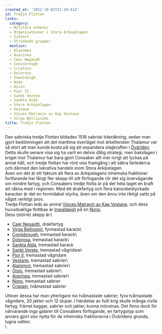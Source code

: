 ```yaml
---
created_at: '2012-10-02T21:18:41Z'
id: Tredje Flottan
links:
  category:
  - Militära enheter
  - Organisationer i Stora Arkipelagen
  - Sjöfart
  - Stridande grupper
  mention:
  - Alainmyn
  - Avarinea
  - Caer Negaidh
  - Conisbrough
  - Criatain
  - Dolorosa
  - Inwaldaigh
  - Nimo
  - Oisín
  - Pior II
  - Sankt Verete
  - Sankta Alda
  - Stora Arkipelagen
  - Vestane
  - Vinces Matravin av Kap Vestane
  - Virga Bellissimi
title: Tredje Flottan
---
```


Den sabriska tredje Flottan bildades 1516 sabrisk tideräkning, sedan man gjort bedömningen att det
maritima överläget mot ärkefienden Thalamur var så stort att man kunde kosta på sig att expandera
slagkraften i [Övärlden]. Detta skulle senare visa sig ha varit en delvis dålig strategi, men
bakslagen i kriget mot Thalamur har bara gjort Consaber allt mer ivrigt att lyckas på annat håll,
och tredje flottan har rönt viss framgång i att säkra farlederna och därmed den lukrativa handeln
inom Stora Arkipelagen.\
Även om det är ett faktum att flera av Arkipelagens inhemska fraktioner fortfarande har långt fler
skepp till sitt förfogande rör det sig övervägande om mindre fartyg, och Consabers tredje flotta är
på det hela taget en kraft att räkna med i regionen. Med ett drakfartyg och flera kanonbestyckade
karacker är det en formidabel styrka, även om den ännu inte riktigt satts på något verkligt prov.\
Tredje Flottan leds av amiral [Vinces Matravin av Kap Vestane], och dess huvudsakliga flottbas är
[Inwaldaigh] på ön [Nimo].\
Dess (större) skepp är:\

-   [Caer Negaidh], drakfartyg
-   [Virga Bellissimi], fyrmastad karack\
-   [Conisbrough], tremastad karack\
-   [Dolorosa], tremastad karack\
-   [Sankta Alda], tremastad karack
-   [Sankt Verete], tremastad vågridare\
-   [Pior II], tremastad vågridare
-   [Vestane], tremastad sabrier\
-   [Alainmyn], tremastad sabrier\
-   [Oisín], tremastad sabrier\
-   [Avarinea], tremastad sabrier\
-   [Nimo], tremastad sabrier
-   [Criatain], tvåmastad sabrier

Utöver dessa har man ytterligare nio tvåmastade sabrier, fyra tvåmastade vågridare, 20 jakter och 12
slupar. I händelse av fullt krig skulle många civila fartyg, främst kaggar, sabrier och jakter,
kunna mönstras. Det finns dock för närvarande inga galärer till Consabers förfogande, en fartygstyp
som annars gjort stor nytta för de inhemska fraktionerna i Övärldens grunda, lugna vatten.\
\

  [Övärlden]: Stora_Arkipelagen
  [Vinces Matravin av Kap Vestane]: Vinces_Matravin_av_Kap_Vestane
  [Inwaldaigh]: Inwaldaigh
  [Nimo]: Nimo
  [Caer Negaidh]: Caer_Negaidh
  [Virga Bellissimi]: Virga_Bellissimi
  [Conisbrough]: Conisbrough
  [Dolorosa]: Dolorosa
  [Sankta Alda]: Sankta_Alda
  [Sankt Verete]: Sankt_Verete
  [Pior II]: Pior_II
  [Vestane]: Vestane
  [Alainmyn]: Alainmyn
  [Oisín]: Oisín
  [Avarinea]: Avarinea
  [Criatain]: Criatain